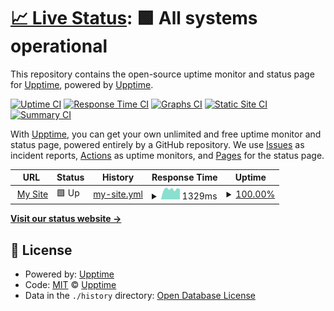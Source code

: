 # [📈 Live Status](https://status.trieu.pro): <!--live status--> **🟩 All systems operational**

This repository contains the open-source uptime monitor and status page for [Upptime](https://upptime.js.org), powered by [Upptime](https://github.com/upptime/upptime).

[![Uptime CI](https://github.com/kenshin17/statuspage/workflows/Uptime%20CI/badge.svg)](https://github.com/kenshin17/statuspage/actions?query=workflow%3A%22Uptime+CI%22)
[![Response Time CI](https://github.com/kenshin17/statuspage/workflows/Response%20Time%20CI/badge.svg)](https://github.com/kenshin17/statuspage/actions?query=workflow%3A%22Response+Time+CI%22)
[![Graphs CI](https://github.com/kenshin17/statuspage/workflows/Graphs%20CI/badge.svg)](https://github.com/kenshin17/statuspage/actions?query=workflow%3A%22Graphs+CI%22)
[![Static Site CI](https://github.com/kenshin17/statuspage/workflows/Static%20Site%20CI/badge.svg)](https://github.com/kenshin17/statuspage/actions?query=workflow%3A%22Static+Site+CI%22)
[![Summary CI](https://github.com/kenshin17/statuspage/workflows/Summary%20CI/badge.svg)](https://github.com/kenshin17/statuspage/actions?query=workflow%3A%22Summary+CI%22)

With [Upptime](https://upptime.js.org), you can get your own unlimited and free uptime monitor and status page, powered entirely by a GitHub repository. We use [Issues](https://github.com/upptime/upptime/issues) as incident reports, [Actions](https://github.com/kenshin17/statuspage/actions) as uptime monitors, and [Pages](https://status.trieu.pro) for the status page.

<!--start: status pages-->
<!-- This summary is generated by Upptime (https://github.com/upptime/upptime) -->
<!-- Do not edit this manually, your changes will be overwritten -->
<!-- prettier-ignore -->
| URL | Status | History | Response Time | Uptime |
| --- | ------ | ------- | ------------- | ------ |
| <img alt="" src="https://icons.duckduckgo.com/ip3/trieu.pro.ico" height="13"> [My Site](https://trieu.pro) | 🟩 Up | [my-site.yml](https://github.com/kenshin17/statuspage/commits/HEAD/history/my-site.yml) | <details><summary><img alt="Response time graph" src="./graphs/my-site/response-time-week.png" height="20"> 1329ms</summary><br><a href="https://status.trieu.pro/history/my-site"><img alt="Response time 1230" src="https://img.shields.io/endpoint?url=https%3A%2F%2Fraw.githubusercontent.com%2Fkenshin17%2Fstatuspage%2FHEAD%2Fapi%2Fmy-site%2Fresponse-time.json"></a><br><a href="https://status.trieu.pro/history/my-site"><img alt="24-hour response time 1498" src="https://img.shields.io/endpoint?url=https%3A%2F%2Fraw.githubusercontent.com%2Fkenshin17%2Fstatuspage%2FHEAD%2Fapi%2Fmy-site%2Fresponse-time-day.json"></a><br><a href="https://status.trieu.pro/history/my-site"><img alt="7-day response time 1329" src="https://img.shields.io/endpoint?url=https%3A%2F%2Fraw.githubusercontent.com%2Fkenshin17%2Fstatuspage%2FHEAD%2Fapi%2Fmy-site%2Fresponse-time-week.json"></a><br><a href="https://status.trieu.pro/history/my-site"><img alt="30-day response time 1246" src="https://img.shields.io/endpoint?url=https%3A%2F%2Fraw.githubusercontent.com%2Fkenshin17%2Fstatuspage%2FHEAD%2Fapi%2Fmy-site%2Fresponse-time-month.json"></a><br><a href="https://status.trieu.pro/history/my-site"><img alt="1-year response time 1230" src="https://img.shields.io/endpoint?url=https%3A%2F%2Fraw.githubusercontent.com%2Fkenshin17%2Fstatuspage%2FHEAD%2Fapi%2Fmy-site%2Fresponse-time-year.json"></a></details> | <details><summary><a href="https://status.trieu.pro/history/my-site">100.00%</a></summary><a href="https://status.trieu.pro/history/my-site"><img alt="All-time uptime 100.00%" src="https://img.shields.io/endpoint?url=https%3A%2F%2Fraw.githubusercontent.com%2Fkenshin17%2Fstatuspage%2FHEAD%2Fapi%2Fmy-site%2Fuptime.json"></a><br><a href="https://status.trieu.pro/history/my-site"><img alt="24-hour uptime 100.00%" src="https://img.shields.io/endpoint?url=https%3A%2F%2Fraw.githubusercontent.com%2Fkenshin17%2Fstatuspage%2FHEAD%2Fapi%2Fmy-site%2Fuptime-day.json"></a><br><a href="https://status.trieu.pro/history/my-site"><img alt="7-day uptime 100.00%" src="https://img.shields.io/endpoint?url=https%3A%2F%2Fraw.githubusercontent.com%2Fkenshin17%2Fstatuspage%2FHEAD%2Fapi%2Fmy-site%2Fuptime-week.json"></a><br><a href="https://status.trieu.pro/history/my-site"><img alt="30-day uptime 100.00%" src="https://img.shields.io/endpoint?url=https%3A%2F%2Fraw.githubusercontent.com%2Fkenshin17%2Fstatuspage%2FHEAD%2Fapi%2Fmy-site%2Fuptime-month.json"></a><br><a href="https://status.trieu.pro/history/my-site"><img alt="1-year uptime 100.00%" src="https://img.shields.io/endpoint?url=https%3A%2F%2Fraw.githubusercontent.com%2Fkenshin17%2Fstatuspage%2FHEAD%2Fapi%2Fmy-site%2Fuptime-year.json"></a></details>

<!--end: status pages-->

[**Visit our status website →**](https://status.trieu.pro)

## 📄 License

- Powered by: [Upptime](https://github.com/upptime/upptime)
- Code: [MIT](./LICENSE) © [Upptime](https://upptime.js.org)
- Data in the `./history` directory: [Open Database License](https://opendatacommons.org/licenses/odbl/1-0/)
